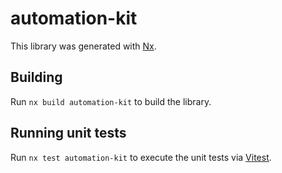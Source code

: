 # automation-kit

This library was generated with [Nx](https://nx.dev).

## Building

Run `nx build automation-kit` to build the library.

## Running unit tests

Run `nx test automation-kit` to execute the unit tests via [Vitest](https://vitest.dev/).
